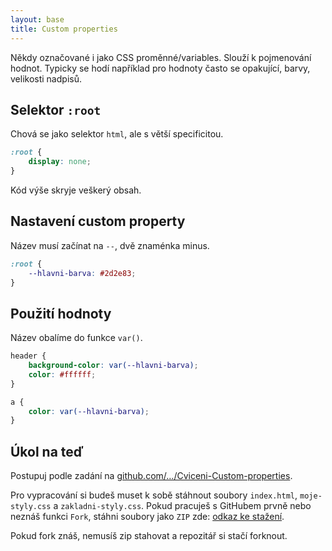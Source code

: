 ```yaml
---
layout: base
title: Custom properties
---
```


Někdy označované i jako CSS proměnné/variables. Slouží k pojmenování hodnot. Typicky se hodí například pro hodnoty často se opakující, barvy, velikosti nadpisů.

## Selektor `:root`

Chová se jako selektor `html`, ale s větší specificitou.

```css
:root {
	display: none;
}
```

Kód výše skryje veškerý obsah.

## Nastavení custom property

Název musí začínat na `--`, dvě znaménka minus.

```css
:root {
	--hlavni-barva: #2d2e83;
}
```

## Použití hodnoty

Název obalíme do funkce `var()`.

```css
header {
	background-color: var(--hlavni-barva);
	color: #ffffff;
}

a {
	color: var(--hlavni-barva);
}
```

## Úkol na teď

Postupuj podle zadání na [github.com/…/Cviceni-Custom-properties](https://github.com/Czechitas-podklady-WEB/Cviceni-Custom-properties).

Pro vypracování si budeš muset k sobě stáhnout soubory `index.html`, `moje-styly.css` a `zakladni-styly.css`. Pokud pracuješ s GitHubem prvně nebo neznáš funkci `Fork`, stáhni soubory jako `ZIP` zde: [odkaz ke stažení](https://github.com/Czechitas-podklady-WEB/Cviceni-Custom-properties/archive/refs/heads/main.zip).

Pokud fork znáš, nemusíš zip stahovat a repozitář si stačí forknout.
